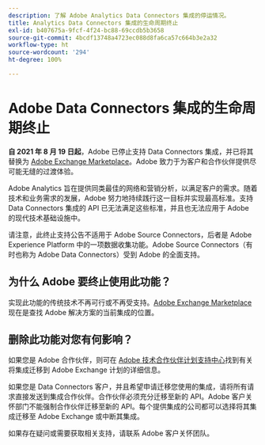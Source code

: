 ```yaml
---
description: 了解 Adobe Analytics Data Connectors 集成的停运情况。
title: Analytics Data Connectors 集成的生命周期终止
exl-id: b407675a-9fcf-4f24-bc88-69ccdb5b3658
source-git-commit: 4bcdf13748a4723ec088d8fa6ca57c664b3e2a32
workflow-type: ht
source-wordcount: '294'
ht-degree: 100%

---
```


# Adobe Data Connectors 集成的生命周期终止

**自 2021 年 8 月 19 日起**，Adobe 已停止支持 Data Connectors 集成，并已将其替换为 [Adobe Exchange Marketplace](https://exchange.adobe.com/experiencecloud.analytics.html#product)。Adobe 致力于为客户和合作伙伴提供尽可能无缝的过渡体验。

Adobe Analytics 旨在提供同类最佳的网络和营销分析，以满足客户的需求。随着技术和业务需求的发展，Adobe 努力地持续践行这一目标并实现最高标准。支持 Data Connectors 集成的 API 已无法满足这些标准，并且也无法应用于 Adobe 的现代技术基础设施中。

请注意，此终止支持公告不适用于 Adobe Source Connectors，后者是 Adobe Experience Platform 中的一项数据收集功能。Adobe Source Connectors（有时也称为 Adobe Data Connectors）受到 Adobe 的全面支持。

## 为什么 Adobe 要终止使用此功能？

实现此功能的传统技术不再可行或不再受支持。[Adobe Exchange Marketplace](https://exchange.adobe.com/experiencecloud.analytics.html#product) 现在是查找 Adobe 解决方案的当前集成的位置。

## 删除此功能对您有何影响？

如果您是 Adobe 合作伙伴，则可在 [Adobe 技术合作伙伴计划支持中心](https://adobeexchangeec.zendesk.com/hc/en-us/articles/360003867071-Adobe-Analytics-Integration-Tools)找到有关将集成迁移到 Adobe Exchange 计划的详细信息。

如果您是 Data Connectors 客户，并且希望申请迁移您使用的集成，请将所有请求直接发送到集成合作伙伴。合作伙伴必须充分迁移至新的 API。Adobe 客户关怀部门不能强制合作伙伴迁移至新的 API。每个提供集成的公司都可以选择将其集成迁移至 Adobe Exchange 或中断其集成。

如果存在疑问或需要获取相关支持，请联系 Adobe 客户关怀团队。
